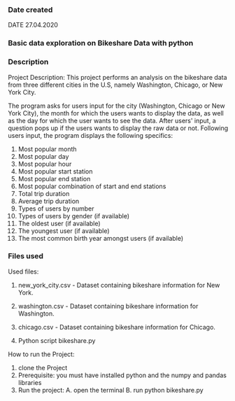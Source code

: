 ### Date created
DATE 27.04.2020

### Basic data exploration on Bikeshare Data with python



### Description
Project Description:
This project performs an analysis on the bikeshare data from three different cities in the U.S,
namely Washington, Chicago, or New York City.

The program asks for users input for the city (Washington, Chicago or New York City), the month
for which the users wants to display the data, as well as the day for which the user wants to see the data.
After users' input, a question pops up if the users wants to display the raw data or not.
Following users input, the program displays the following specifics:

1. Most popular month
2. Most popular day
3. Most popular hour
4. Most popular start station
5. Most popular end station
6. Most popular combination of start and end stations
7. Total trip duration
8. Average trip duration
9. Types of users by number
10. Types of users by gender (if available)
11. The oldest user (if available)
12. The youngest user (if available)
13. The most common birth year amongst users (if available)



### Files used

Used files:

1. new_york_city.csv - Dataset containing  bikeshare information for New York.

2. washington.csv - Dataset containing bikeshare information for Washington.

3. chicago.csv - Dataset containing bikeshare information for Chicago.

4. Python script bikeshare.py

How to run the Project:

1. clone the Project
2. Prerequisite: you must have installed python and the numpy and pandas libraries
3. Run the project:
    A. open the terminal
    B. run python bikeshare.py
